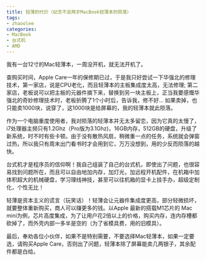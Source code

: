 ```yaml
---
title: 轻薄的代价（纪念不足两岁MacBook轻薄本的陨落）
tags: 
- zhaoolee
categories:
- MacBook
- 台式机
- AMD
---
```



我有一台12寸的Mac轻薄本，一周没开机，就无法开机了。

查购买时间，Apple Care一年的保修期已过，于是我只好尝试一下华强北的修理技术，第一家店，说是CPU老化，而且轻薄本的主板集成度太高，无法修理; 第二家店，老板说可以把主板的元器件摘下来，替换到另一块主板上，正当我要感慨华强北的奇妙修理技术时，老板折腾了1个小时后，告诉我，修不好... 如果卖掉，也只能卖1000块，说穿了，这1000块是给屏幕的，我的轻薄本就此陨落。

作为一个电脑重度使用者，我对陨落的轻薄本并无太多留恋，因为它真的太慢了，i7处理器主频只有1.2Ghz（Pro版为3.1Ghz)，16GB内存，512GB的硬盘，升级了新系统，时不时有些卡顿。由于没有散热风扇，稍微重一点的任务，系统就会弹窗过热，所以我只有周末出门看书时才会用到它，万万没想到，用的少反而陨落的越快。

台式机才是程序员的信仰啊！我自己组装了自己的台式机，即使出了问题，也很容易找到问题所在，而且可以自由地加内存，加灯光，加远程开机配件，在机箱中加体积超大的机械硬盘，学习理线神技，甚至可以往机箱的显卡上挂手办，超级定制化，个性无比！

轻薄是资本主义的谎言（玩笑话）！轻薄会让元器件集成度更高，部分轻微损坏，就要整体重新购买，商人可以赚更多的钱。以Apple 最新的搭载M1芯片的 Mac mini为例，芯片高度集成，为了让用户花2倍以上的价格，购买内存，连内存槽都砍掉了，而外壳内部一多半是空的（为了省模具费，用的旧模具）。

最后，奉劝各位小伙伴，如果不是特别需要，不要选择Mac轻薄本，如果一定要选，请购买Apple Care，否则出了问题，轻薄本除了屏幕能卖几两银子，其余配件都是白给。

